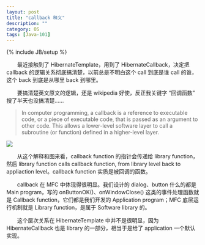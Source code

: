 ```yaml
---
layout: post
title: "callback 释义"
description: ""
category: OS
tags: [Java-101]
---
```

{% include JB/setup %}

　　最近接触到了 HibernateTemplate，用到了 HibernateCallback，决定把 callback 的逻辑关系彻底搞清楚，以前总是不明白这个 call 到底是谁 call 的谁，这个 back 到底是从哪里 back 到哪里。

　　要搞清楚英文原文的逻辑，还是 wikipedia 好使，反正我关键字 “回调函数” 搜了半天也没搞清楚……

> In computer programming, a callback is a reference to executable code, or a piece of executable code, that is passed as an argument to other code. This allows a lower-level software layer to call a subroutine (or function) defined in a higher-level layer.

![](https://fqc6qg.bn1.livefilestore.com/y2pfs7LgSHiY5NfY22KjQoUXtC-P18Ntk21T0GZSzuuM6MH0ES7k_yo-6UUI1iW902P5iCumZSNIoxQOrc3KcAN1FHR8vfq4PWtnsckBs0jzVw/625px-Callback-notitle.svg.png?psid=1)

　　从这个解释和图来看，callback function 的指针会传递给 library function，然后 library function calls callback function, from library level back to appliaction level。callback function 实质是被回调的函数。

　　callback 在 MFC 中体现得很明显。我们设计的 dialog、button 什么的都是 Main program，写的 onButtonOK()、onWindowClose() 这类的事件处理函数就是 Callback function，它们都是我们开发的 Application program；MFC 底层运行机制就是 Library function，是属于 Software library 的。

　　这个层次关系在 HibernateTemplate 中并不是很明显，因为 HibernateCallback 也是 library 的一部分，相当于是给了 application 一个默认实现。
